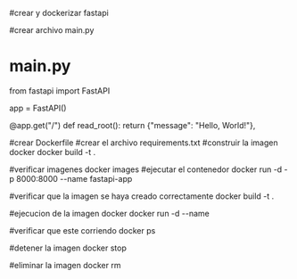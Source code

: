 #crear y dockerizar fastapi

#crear archivo main.py
# main.py

from fastapi import FastAPI

app = FastAPI()

@app.get("/")
def read_root():
    return {"message": "Hello, World!"},

#crear Dockerfile
#crear el archivo requirements.txt
#construir la imagen docker
docker build -t <nombre-imagen> .

#verificar imagenes 
docker images
#ejecutar el contenedor
docker run -d -p 8000:8000 --name  fastapi-app

#verificar que la imagen se haya creado correctamente
docker build -t <nombre-imagen> .

#ejecucion de la imagen docker
docker run -d --name <nombre-contenedor> <nombre-imagen>

#verificar que este corriendo
docker ps

#detener la imagen
docker stop <nombre-contenedor>

#eliminar la imagen
docker rm <nombre-contenedor>

